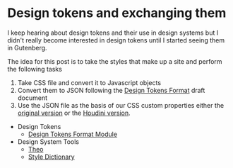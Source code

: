 # Design tokens and exchanging them

I keep hearing about design tokens and their use in design systems but I didn't really become interested in design tokens until I started seeing them in Gutenberg.

The idea for this post is to take the styles that make up a site and perform the following tasks

1. Take CSS file and convert it to Javascript objects
2. Convert them to JSON following the [Design Tokens Format](https://design-tokens.github.io/community-group/format/) draft document
3. Use the JSON file as the basis of our CSS custom properties either the [original version](https://www.w3.org/TR/css-variables-1/) or the [Houdini version](https://drafts.css-houdini.org/css-properties-values-api/).

* Design Tokens
  * [Design Tokens Format Module](https://design-tokens.github.io/community-group/format/)
* Design System Tools
  * [Theo](https://github.com/salesforce-ux/theo)
  * [Style Dictionary](https://amzn.github.io/style-dictionary/)
